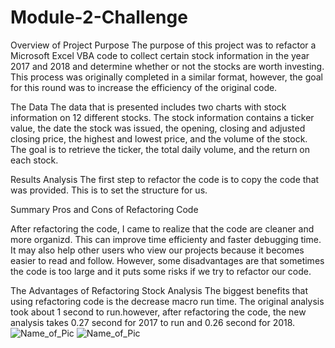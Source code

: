 # Module-2-Challenge
Overview of Project
Purpose
The purpose of this project was to refactor a Microsoft Excel VBA code to collect certain stock information in the year 2017 and 2018 and determine whether or not the stocks are worth investing. This process was originally completed in a similar format, however, the goal for this round was to increase the efficiency of the original code.

The Data
The data that is presented includes two charts with stock information on 12 different stocks. The stock information contains a ticker value, the date the stock was issued, the opening, closing and adjusted closing price, the highest and lowest price, and the volume of the stock. The goal is to retrieve the ticker, the total daily volume, and the return on each stock.

Results
Analysis
The first step to refactor the code is to copy the code that was provided. This is to set the structure for us. 


Summary
Pros and Cons of Refactoring Code

After refactoring the code, I came to realize that the code are cleaner and more organizd. This can improve time efficienty and faster debugging time. It may also help other users who view our projects because it becomes easier to read and follow. However, some disadvantages are that sometimes the code is too large and it puts some risks if we try to refactor our code. 

The Advantages of Refactoring Stock Analysis
The biggest benefits that using refactoring code is the decrease macro run time. The original analysis took about 1 second to run.however, after refactoring the code, the new analysis takes 0.27 second for 2017 to run and 0.26 second for 2018. 
![Name_of_Pic](VBA_Challenge_2017.png.PNG)
![Name_of_Pic](VBA_Challenge_2017.png.PNG)
